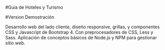 #Guía de Hoteles y Turismo

#Version Demostración

Desarrollo web del lado cliente, diseño responsive, grillas, y componentes CSS y Javascript de Bootstrap 4. Con preprocesadores de CSS, Less y Sass. Aplicación de conceptos básicos de Node.js y NPM para gestionar sitio web.